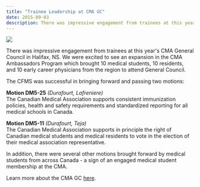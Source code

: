 ```yaml
---
title: "Trainee Leadership at CMA GC"
date: 2015-09-03
description: There was impressive engagement from trainees at this year's CMA General Council in Halifax, NS.  We were excited to see an expansion in the CMA Ambassadors Program which brought 10 medical students, 10 residents, and 10 early career physicians from the region to attend General Council.
---
```


<img class="right" src="{{ site.root }}/images/news-images/Bryce_CMA_GC_2015.png">

There was impressive engagement from trainees at this year's CMA General Council in Halifax, NS.  We were excited to see an expansion in the CMA Ambassadors Program which brought 10 medical students, 10 residents, and 10 early career physicians from the region to attend General Council.

The CFMS was successful in bringing forward and passing two motions:

**Motion DM5-25** *(Durafourt, Lafreniere)*<br>
The Canadian Medical Association supports consistent immunization policies, health and safety requirements and standardized reporting for all medical schools in Canada.

**Motion DM5-11** *(Durafourt, Teja)*<br>
The Canadian Medical Association supports in principle the right of Canadian medical students and medical residents to vote in the election of their medical association representative.

In addition, there were several other motions brought forward by medical students from across Canada - a sign of an engaged medical student membership at the CMA.

Learn more about the CMA GC [here](https://www.cma.ca/En/Pages/148-annual-meeting.aspx?utm_source=GC%202015%20landing%20page&utm_medium=online&utm_campaign=GC2015-E).